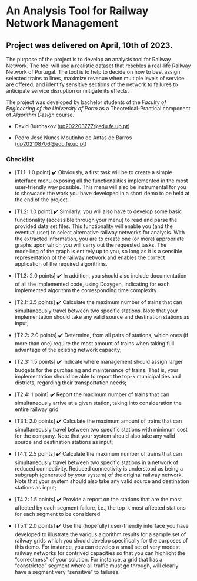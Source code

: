 # An Analysis Tool for Railway Network Management
## Project was delivered on April, 10th of 2023.

The purpose of the project is to develop an analysis tool for Railway Network. The tool will use a realistic dataset that resebles a real-life Railway Network of Portugal.
The tool is to help to decide on how to best assign selected trains to lines, 
maximize revenue when multiple levels of service are offered, 
and identify sensitive sections of the network to failures to anticipate service disruption or mitigate its effects. 


The project was developed by bachelor students of the 
_Faculty of Engineering of the University of Porto_ as a Theoretical-Practical component of _Algorithm Design_ course.


* David Burchakov (up202203777@edu.fe.up.pt)

* Pedro José Nunes Moutinho de Antas de Barros (up202108706@edu.fe.up.pt)


### Checklist
* [T1.1: 1.0 point] :heavy_check_mark: Obviously, a first task will be to create a simple interface menu exposing all the
functionalities implemented in the most user-friendly way possible. This menu will also be instrumental
for you to showcase the work you have developed in a short demo to be held at the end of the project.


* [T1.2: 1.0 point] :heavy_check_mark: Similarly, you will also have to develop some basic functionality (accessible through
your menu) to read and parse the provided data set files. This functionality will enable you (and the
eventual user) to select alternative railway networks for analysis. With the extracted information, you
are to create one (or more) appropriate graphs upon which you will carry out the requested tasks. The
modelling of the graph is entirely up to you, so long as it is a sensible representation of the railway
network and enables the correct application of the required algorithms.


* [T1.3: 2.0 points] :heavy_check_mark: In addition, you should also include documentation of all the implemented code,
using Doxygen, indicating for each implemented algorithm the corresponding time complexity

* [T2.1: 3.5 points] :heavy_check_mark: Calculate the maximum number of trains that can simultaneously travel between
two specific stations. Note that your implementation should take any valid source and destination
stations as input;    


* [T2.2: 2.0 points] :heavy_check_mark: Determine, from all pairs of stations, which ones (if more than one) require the
most amount of trains when taking full advantage of the existing network capacity;


* [T2.3: 1.5 points] :heavy_check_mark: Indicate where management should assign larger budgets for the purchasing and
maintenance of trains. That is, your implementation should be able to report the top-k municipalities
and districts, regarding their transportation needs;


* [T2.4: 1 point] :heavy_check_mark: Report the maximum number of trains that can simultaneously arrive at a given station,
taking into consideration the entire railway grid


* [T3.1: 2.0 points] :heavy_check_mark: Calculate the maximum amount of trains that can simultaneously travel between
two specific stations with minimum cost for the company. Note that your system should also take any
valid source and destination stations as input;


* [T4.1: 2.5 points]  :heavy_check_mark: Calculate the maximum number of trains that can simultaneously travel between
two specific stations in a network of reduced connectivity. Reduced connectivity is understood as being
a subgraph (generated by your system) of the original railway network. Note that your system should
also take any valid source and destination stations as input;


* [T4.2: 1.5 points] :heavy_check_mark: Provide a report on the stations that are the most affected by each segment failure,
i.e., the top-k most affected stations for each segment to be considered


* [T5.1: 2.0 points] :heavy_check_mark: Use the (hopefully) user-friendly interface you have developed to illustrate the
various algorithm results for a sample set of railway grids which you should develop specifically for the
purposes of this demo. For instance, you can develop a small set of very modest railway networks for
contrived capacities so that you can highlight the “correctness” of your solution. For instance, a grid
that has a “constricted” segment where all traffic must go through, will clearly have a segment very
“sensitive” to failures.
